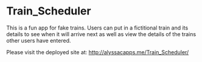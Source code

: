 # Train_Scheduler

This is a fun app for fake trains. Users can put in a fictitional train and its details to see when it will arrive next as well as view the details of the trains other users have entered.

Please visit the deployed site at: http://alyssacapps.me/Train_Scheduler/